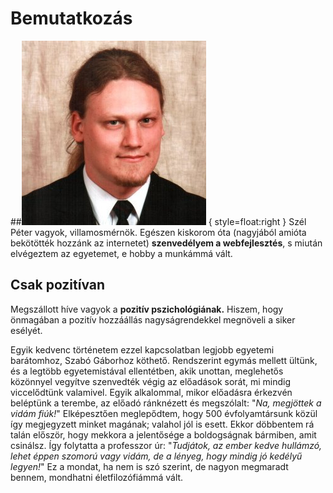 # Bemutatkozás

##![Önarckép](Images/me.jpg) { style=float:right }
Szél Péter vagyok, villamosmérnök. Egészen kiskorom óta (nagyjából amióta
bekötötték hozzánk az internetet) **szenvedélyem a webfejlesztés**, s
miután elvégeztem az egyetemet, e hobby a munkámmá vált.

## Csak pozitívan

Megszállott híve vagyok a **pozitív pszichológiának.** Hiszem, hogy
önmagában a pozitív hozzáállás nagyságrendekkel megnöveli a siker
esélyét.

Egyik kedvenc történetem ezzel kapcsolatban legjobb egyetemi barátomhoz,
Szabó Gáborhoz köthető. Rendszerint egymás mellett ültünk, és a legtöbb
egyetemistával ellentétben, akik unottan, meglehetős közönnyel vegyítve
szenvedték végig az előadások sorát, mi mindig viccelődtünk valamivel.
Egyik alkalommal, mikor előadásra érkezvén beléptünk a terembe, az
előadó ránknézett és megszólalt: "*Na, megjöttek a vidám fiúk!*"
Elképesztően meglepődtem, hogy 500 évfolyamtársunk közül így megjegyzett
minket magának; valahol jól is esett. Ekkor döbbentem rá talán először,
hogy mekkora a jelentősége a boldogságnak bármiben, amit csinálsz. Így
folytatta a professzor úr: "*Tudjátok, az ember kedve hullámzó, lehet
éppen szomorú vagy vidám, de a lényeg, hogy mindig jó kedélyű legyen!*"
Ez a mondat, ha nem is szó szerint, de nagyon megmaradt bennem,
mondhatni életfilozófiámmá vált.

